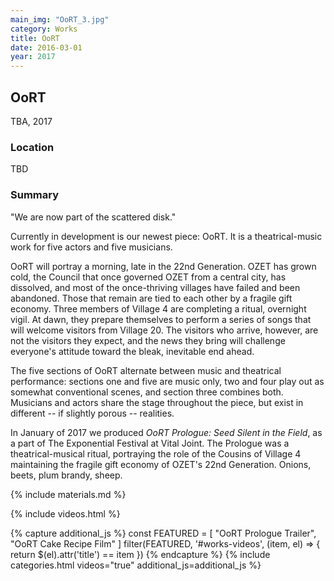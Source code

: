 ```yaml
---
main_img: "OoRT_3.jpg"
category: Works
title: OoRT
date: 2016-03-01
year: 2017
---
```

## OoRT

TBA, 2017

### Location

TBD

### Summary

"We are now part of the scattered disk."

Currently in development is our newest piece: OoRT.  It is a theatrical-music work for five actors and five musicians.

OoRT will portray a morning, late in the 22nd Generation. OZET has grown cold, the Council that once governed OZET from a central city, has dissolved, and most of the once-thriving villages have failed and been abandoned.  Those that remain are tied to each other by a fragile gift economy. Three members of Village 4 are completing a ritual, overnight vigil.  At dawn, they prepare themselves to perform a series of songs that will welcome visitors from Village 20.  The visitors who arrive, however, are not the visitors they expect, and the news they bring will challenge everyone's attitude toward the bleak, inevitable end ahead.

The five sections of OoRT alternate between music and theatrical performance: sections one and five are music only, two and four play out as somewhat conventional scenes, and section three combines both.  Musicians and actors share the stage throughout the piece, but exist in different -- if slightly porous -- realities.

In January of 2017 we produced <em>OoRT Prologue: Seed Silent in the Field</em>, as a part of The Exponential Festival at Vital Joint.  The Prologue was a theatrical-musical ritual, portraying the role of the Cousins of Village 4 maintaining the fragile gift economy of OZET's 22nd Generation.  Onions, beets, plum brandy, sheep.

{% include materials.md %}

{% include videos.html %}

{% capture additional_js %}
  const FEATURED = [
    "OoRT Prologue Trailer",
    "OoRT Cake Recipe Film"
  ]
  filter(FEATURED, '#works-videos', (item, el) => {
    return $(el).attr('title') == item
  })
{% endcapture %}
{% include categories.html videos="true" additional_js=additional_js %}

